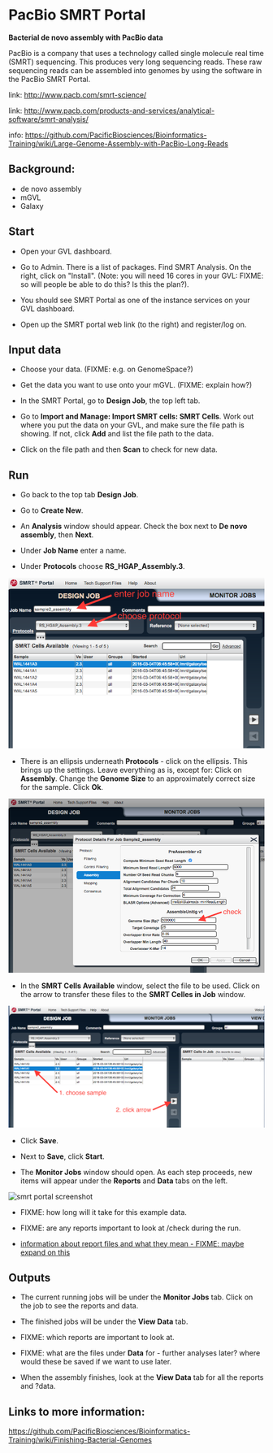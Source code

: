 # PacBio SMRT Portal

**Bacterial de novo assembly with PacBio data**

PacBio is a company that uses a technology called single molecule real time (SMRT) sequencing. This produces very long sequencing reads. These raw sequencing reads can be assembled into genomes by using the software in the PacBio SMRT Portal.

link: http://www.pacb.com/smrt-science/

link: http://www.pacb.com/products-and-services/analytical-software/smrt-analysis/

info: https://github.com/PacificBiosciences/Bioinformatics-Training/wiki/Large-Genome-Assembly-with-PacBio-Long-Reads


## Background:
- de novo assembly
- mGVL
- Galaxy

## Start
- Open your GVL dashboard.

- Go to Admin. There is a list of packages. Find SMRT Analysis. On the right, click on "Install". (Note: you will need 16 cores in your GVL: FIXME: so will people be able to do this? Is this the plan?).

- You should see SMRT Portal as one of the instance services on your GVL dashboard.

- Open up the SMRT portal web link (to the right) and register/log on.

## Input data

- Choose your data. (FIXME: e.g. on GenomeSpace?)

- Get the data you want to use onto your mGVL. (FIXME: explain how?)

- In the SMRT Portal, go to **Design Job**, the top left tab.

- Go to **Import and Manage: Import SMRT cells: SMRT Cells**. Work out where you put the data on your GVL, and make sure the file path is showing. If not, click **Add** and list the file path to the data.

- Click on the file path and then **Scan** to check for new data.

## Run

- Go back to the top tab **Design Job**.

- Go to **Create New**.

- An **Analysis** window should appear. Check the box next to **De novo assembly**, then **Next**.

- Under **Job Name** enter a name.

- Under **Protocols** choose **RS_HGAP_Assembly.3**.

![smrt portal screenshot](/media/screenshots/smrt1.png)

- There is an ellipsis underneath **Protocols** - click on the ellipsis. This brings up the settings. Leave everything as is, except for: Click on **Assembly**. Change the **Genome Size** to an approximately correct size for the sample. Click **Ok**.  

![smrt portal screenshot](/media/screenshots/smrt2.png)

- In the **SMRT Cells Available** window, select the file to be used. Click on the arrow to transfer these files to the **SMRT Celles in Job** window.

![smrt portal screenshot](/media/screenshots/smrt3.png)

- Click **Save**.

- Next to **Save**, click **Start**.

- The **Monitor Jobs** window should open. As each step proceeds, new items will appear under the **Reports** and **Data** tabs on the left.

![smrt portal screenshot](/media/screenshots/smrt4.png)

- FIXME: how long will it take for this example data.

- FIXME: are any reports important to look at /check during the run.

- [information about report files and what they mean - FIXME: maybe expand on this](http://files.pacb.com/software/smrtanalysis/2.3.0/doc/smrtportal/help/Webhelp/SMRT_Portal.htm)

## Outputs

- The current running jobs will be under the **Monitor Jobs** tab. Click on the job to see the reports and data.

- The finished jobs will be under the **View Data** tab.

- FIXME: which reports are important to look at.

- FIXME: what are the files under **Data** for - further analyses later? where would these be saved if we want to use later.

- When the assembly finishes, look at the **View Data** tab for all the reports and ?data.

## Links to more information:

https://github.com/PacificBiosciences/Bioinformatics-Training/wiki/Finishing-Bacterial-Genomes
